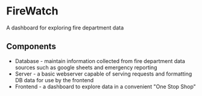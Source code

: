 # FireWatch
A dashboard for exploring fire department data

## Components
- Database - maintain information collected from fire department data sources such as google sheets and emergency reporting
- Server - a basic webserver capable of serving requests and formatting DB data for use by the frontend
- Frontend - a dashboard to explore data in a convenient "One Stop Shop"